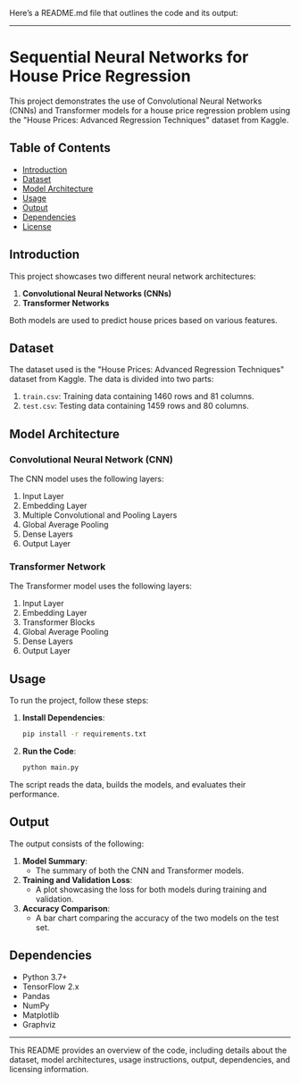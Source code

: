 Here’s a README.md file that outlines the code and its output:

---

# Sequential Neural Networks for House Price Regression

This project demonstrates the use of Convolutional Neural Networks (CNNs) and Transformer models for a house price regression problem using the "House Prices: Advanced Regression Techniques" dataset from Kaggle.

## Table of Contents

- [Introduction](#introduction)
- [Dataset](#dataset)
- [Model Architecture](#model-architecture)
- [Usage](#usage)
- [Output](#output)
- [Dependencies](#dependencies)
- [License](#license)

## Introduction

This project showcases two different neural network architectures:

1. **Convolutional Neural Networks (CNNs)**
2. **Transformer Networks**

Both models are used to predict house prices based on various features.

## Dataset

The dataset used is the "House Prices: Advanced Regression Techniques" dataset from Kaggle. The data is divided into two parts:

1. `train.csv`: Training data containing 1460 rows and 81 columns.
2. `test.csv`: Testing data containing 1459 rows and 80 columns.

## Model Architecture

### Convolutional Neural Network (CNN)

The CNN model uses the following layers:

1. Input Layer
2. Embedding Layer
3. Multiple Convolutional and Pooling Layers
4. Global Average Pooling
5. Dense Layers
6. Output Layer

### Transformer Network

The Transformer model uses the following layers:

1. Input Layer
2. Embedding Layer
3. Transformer Blocks
4. Global Average Pooling
5. Dense Layers
6. Output Layer

## Usage

To run the project, follow these steps:

1. **Install Dependencies**:
   ```bash
   pip install -r requirements.txt
   ```

2. **Run the Code**:
   ```bash
   python main.py
   ```

The script reads the data, builds the models, and evaluates their performance.

## Output

The output consists of the following:

1. **Model Summary**:
   - The summary of both the CNN and Transformer models.
2. **Training and Validation Loss**:
   - A plot showcasing the loss for both models during training and validation.
3. **Accuracy Comparison**:
   - A bar chart comparing the accuracy of the two models on the test set.

## Dependencies

- Python 3.7+
- TensorFlow 2.x
- Pandas
- NumPy
- Matplotlib
- Graphviz

---

This README provides an overview of the code, including details about the dataset, model architectures, usage instructions, output, dependencies, and licensing information.

